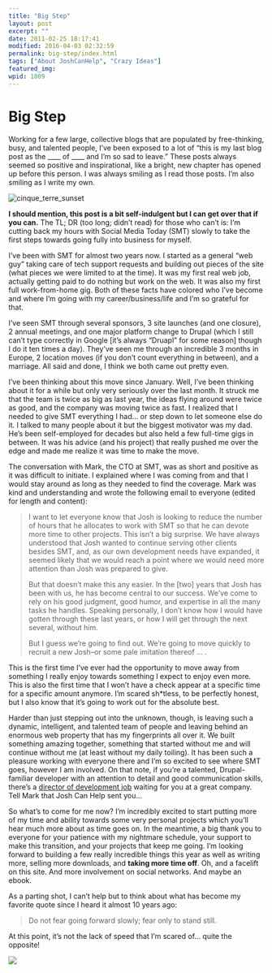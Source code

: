 ```yaml
---
title: "Big Step"
layout: post
excerpt: ""
date: 2011-02-25 18:17:41
modified: 2016-04-03 02:32:59
permalink: big-step/index.html
tags: ["About JoshCanHelp", "Crazy Ideas"]
featured_img: 
wpid: 1809
---
```


# Big Step

Working for a few large, collective blogs that are populated by free-thinking, busy, and talented people, I’ve been exposed to a lot of “this is my last blog post as the \_\_\_\_ of \_\_\_\_ and I’m so sad to leave.” These posts always seemed so positive and inspirational, like a bright, new chapter has opened up before this person. I was always smiling as I read those posts. I’m also smiling as I write my own.

![cinque_terre_sunset](/_images/2011/02/cinque_terre_sunset.jpg)

**I should mention, this post is a bit self-indulgent but I can get over that if you can.** The TL; DR (too long; didn’t read) for those who can’t is: I’m cutting back my hours with Social Media Today (SMT) slowly to take the first steps towards going fully into business for myself.

I’ve been with SMT for almost two years now. I started as a general “web guy” taking care of tech support requests and building out pieces of the site (what pieces we were limited to at the time). It was my first real web job, actually getting paid to do nothing but work on the web. It was also my first full work-from-home gig. Both of these facts have colored who I’ve become and where I’m going with my career/business/life and I’m so grateful for that.

I’ve seen SMT through several sponsors, 3 site launches (and one closure), 2 annual meetings, and one major platform change to Drupal (which I still can’t type correctly in Google \[it’s always “Druapl” for some reason\] though I do it ten times a day). They’ve seen me through an incredible 3 months in Europe, 2 location moves (if you don’t count everything in between), and a marriage. All said and done, I think we both came out pretty even.

I’ve been thinking about this move since January. Well, I’ve been thinking about it for a while but only very seriously over the last month. It struck me that the team is twice as big as last year, the ideas flying around were twice as good, and the company was moving twice as fast. I realized that I needed to give SMT everything I had… or step down to let someone else do it. I talked to many people about it but the biggest motivator was my dad. He’s been self-employed for decades but also held a few full-time gigs in between. It was his advice (and his project) that really pushed me over the edge and made me realize it was time to make the move.

The conversation with Mark, the CTO at SMT, was as short and positive as it was difficult to initiate. I explained where I was coming from and that I would stay around as long as they needed to find the coverage. Mark was kind and understanding and wrote the following email to everyone (edited for length and content):

> I want to let everyone know that Josh is looking to reduce the number of hours that he allocates to work with SMT so that he can devote more time to other projects. This isn’t a big surprise. We have always understood that Josh wanted to continue serving other clients besides SMT, and, as our own development needs have expanded, it seemed likely that we would reach a point where we would need more attention than Josh was prepared to give.
> 
> But that doesn’t make this any easier. In the \[two\] years that Josh has been with us, he has become central to our success. We’ve come to rely on his good judgment, good humor, and expertise in all the many tasks he handles. Speaking personally, I don’t know how I would have gotten through these last years, or how I will get through the next several, without him.
> 
> But I guess we’re going to find out. We’re going to move quickly to recruit a new Josh–or some pale imitation thereof … .

This is the first time I’ve ever had the opportunity to move away from something I really enjoy towards something I expect to enjoy even more. This is also the first time that I won’t have a check appear at a specific time for a specific amount anymore. I’m scared sh\*tless, to be perfectly honest, but I also know that it’s going to work out for the absolute best.

Harder than just stepping out into the unknown, though, is leaving such a dynamic, intelligent, and talented team of people and leaving behind an enormous web property that has my fingerprints all over it. We built something amazing together, something that started without me and will continue without me (at least without my daily toiling). It has been such a pleasure working with everyone there and I’m so excited to see where SMT goes, however I am involved. On that note, if you’re a talented, Drupal-familiar developer with an attention to detail and good communication skills, there’s a [director of development job](http://socialmediatoday.com/Jobs/#DirDev) waiting for you at a great company. Tell Mark that Josh Can Help sent you…

So what’s to come for me now? I’m incredibly excited to start putting more of my time and ability towards some very personal projects which you’ll hear much more about as time goes on. In the meantime, a big thank you to everyone for your patience with my nightmare schedule, your support to make this transition, and your projects that keep me going. I’m looking forward to building a few really incredible things this year as well as writing more, selling more downloads, and **taking more time off**. Oh, and a facelift on this site. And more involvement on social networks. And maybe an ebook.

As a parting shot, I can’t help but to think about what has become my favorite quote since I heard it almost 10 years ago:

> Do not fear going forward slowly; fear only to stand still.

At this point, it’s not the lack of speed that I’m scared of… quite the opposite!

![](/_images/2011/02/CnH_go.jpg)